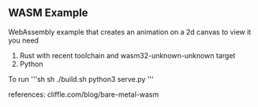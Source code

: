 ## WASM Example

WebAssembly example that creates an animation on a 2d canvas
to view it you need

1. Rust with recent toolchain and wasm32-unknown-unknown target
2. Python

To run 
'''sh
sh ./build.sh
python3 serve.py
'''

references: cliffle.com/blog/bare-metal-wasm
